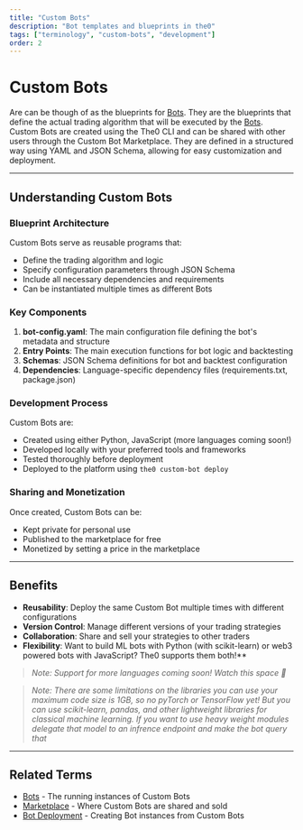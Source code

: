 ```yaml
---
title: "Custom Bots"
description: "Bot templates and blueprints in the0"
tags: ["terminology", "custom-bots", "development"]
order: 2
---
```


# Custom Bots

Are can be though of as the blueprints for [Bots](./bots). They are the blueprints that define the actual trading algorithm that will be executed by the [Bots](./bots). Custom Bots are created using the The0 CLI and can be shared with other users through the Custom Bot Marketplace. They are defined in a structured way using YAML and JSON Schema, allowing for easy customization and deployment.

---

## Understanding Custom Bots

### Blueprint Architecture

Custom Bots serve as reusable programs that:

- Define the trading algorithm and logic
- Specify configuration parameters through JSON Schema
- Include all necessary dependencies and requirements
- Can be instantiated multiple times as different Bots

### Key Components

1. **bot-config.yaml**: The main configuration file defining the bot's metadata and structure
2. **Entry Points**: The main execution functions for bot logic and backtesting
3. **Schemas**: JSON Schema definitions for bot and backtest configuration
4. **Dependencies**: Language-specific dependency files (requirements.txt, package.json)

### Development Process

Custom Bots are:

- Created using either Python, JavaScript (more languages coming soon!)
- Developed locally with your preferred tools and frameworks
- Tested thoroughly before deployment
- Deployed to the platform using `the0 custom-bot deploy`

### Sharing and Monetization

Once created, Custom Bots can be:

- Kept private for personal use
- Published to the marketplace for free
- Monetized by setting a price in the marketplace

---

## Benefits

- **Reusability**: Deploy the same Custom Bot multiple times with different configurations
- **Version Control**: Manage different versions of your trading strategies
- **Collaboration**: Share and sell your strategies to other traders
- **Flexibility**: Want to build ML bots with Python (with scikit-learn) or web3 powered bots with JavaScript? The0 supports them both!\*\*

> _Note: Support for more languages coming soon! Watch this space 🎉_

> _Note: There are some limitations on the libraries you can use your maximum code size is 1GB, so no pyTorch or TensorFlow yet! But you can use scikit-learn, pandas, and other lightweight libraries for classical machine learning. If you want to use heavy weight modules delegate that model to an infrence endpoint and make the bot query that_

---

## Related Terms

- [Bots](/docs/terminology/bots) - The running instances of Custom Bots
- [Marketplace](/docs/terminology/marketplace) - Where Custom Bots are shared and sold
- [Bot Deployment](/docs/terminology/bot-deployment) - Creating Bot instances from Custom Bots
